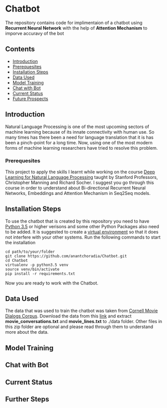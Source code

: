 # Chatbot
The repository contains code for implimentaion of a chatbot using **Recurrent Neural Network** with the help of **Attention Mechanism** to imporve accuravy of the bot

## Contents
- [Introduction](#introduction)
- [Prerequesites](#prerequesites)
- [Installation Steps](#installation-steps)
- [Data Used](#data-used)
- [Model Training](#model-training)
- [Chat with Bot](#chat-with-bot)
- [Current Status](#current-status)
- [Future Prospects](#future-prospects)

## Introduction
Natural Language Processing is one of the most upcoming sectors of machine learning because of its innate connectivity with human use. So many times has there been a need for language translation that it is has been a pinch-point for a long time. Now, using one of the most modern forms of machine learning researchers have tried to resolve this problem.



### Prerequesites

This project to apply the skills I learnt while working on the course [Deep Learning for Natural Language Processing](http://web.stanford.edu/class/cs224n/) taught by Stanford Professors, Christopher Manning and Richard Socher. I suggest you go through this course in order to understand about Bi-directional Recurrent Neural Networks, Embeddings and Attention Mechanism in Seq2Seq models.

## Installation Steps
To use the chatbot that is created by this repository you need to have [Python 3.5](https://docs.python.org/3.5/) or higher verisons and some other Python Packages also need to be added. It is suggested to create a [virtual environment](https://docs.python.org/3/tutorial/venv.html) so that it does not interfere with your other systems. Run the following commands to start the installation
```
cd path/to/your/folder
git clone https://github.com/anantchoradia/Chatbot.git
cd Chatbot
virtualenv -p python3.5 venv
source venv/bin/activate
pip install -r requirements.txt
```

Now you are ready to work with the Chatbot.

## Data Used
The data that was used to train the chatbot was taken from  [Cornell Movie Dialogs Corpus](https://www.cs.cornell.edu/~cristian/Cornell_Movie-Dialogs_Corpus.html). Download the data from this [link](http://www.cs.cornell.edu/~cristian/data/cornell_movie_dialogs_corpus.zip) and extract **movie_conversations.txt** and **movie_lines.txt** to ./data folder. Other files in this zip folder are optional and please read through them to understand more about the data.

## Model Training

## Chat with Bot

## Current Status

## Further Steps
